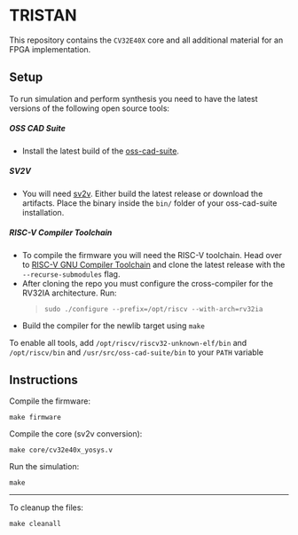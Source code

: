 # TRISTAN

This repository contains the `CV32E40X` core and all additional material for an FPGA implementation.

## Setup

To run simulation and perform synthesis you need to have the latest versions of the following open source tools:

##### OSS CAD Suite
- Install the latest build of the [oss-cad-suite](https://github.com/YosysHQ/oss-cad-suite-build).

##### SV2V
- You will need [sv2v](https://github.com/zachjs/sv2v). Either build the latest release or download the artifacts. Place the binary inside the `bin/` folder of your oss-cad-suite installation.

##### RISC-V Compiler Toolchain
- To compile the firmware you will need the RISC-V toolchain. Head over to [RISC-V GNU Compiler Toolchain](https://github.com/riscv-collab/riscv-gnu-toolchain) and clone the latest release with the `--recurse-submodules` flag.
- After cloning the repo you must configure the cross-compiler for the RV32IA architecture. Run:
    > `sudo ./configure --prefix=/opt/riscv --with-arch=rv32ia`
- Build the compiler for the newlib target using `make` 

To enable all tools, add  `/opt/riscv/riscv32-unknown-elf/bin` and `/opt/riscv/bin` and `/usr/src/oss-cad-suite/bin` to your `PATH` variable


## Instructions
Compile the firmware:

	make firmware

Compile the core (sv2v conversion):

 	make core/cv32e40x_yosys.v

Run the simulation:

	make

---

To cleanup the files:

	make cleanall
